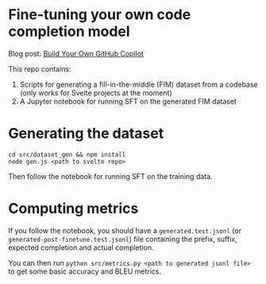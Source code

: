 # Fine-tuning your own code completion model

Blog post: [Build Your Own GitHub Copilot](https://prvn.sh/build-your-own-github-copilot/)

This repo contains:
  1. Scripts for generating a fill-in-the-middle (FIM) dataset from a codebase (only works for Svelte projects at the moment)
  2. A Jupyter notebook for running SFT on the generated FIM dataset 

# Generating the dataset

```
cd src/dataset_gen && npm install
node gen.js <path to svelte repo>
```

Then follow the notebook for running SFT on the training data. 

# Computing metrics
If you follow the notebook, you should have a `generated.test.jsonl` (or `generated-post-finetune.test.jsonl`) file containing the prefix, suffix, expected completion and actual completion.

You can then run `python src/metrics.py <path to generated jsonl file>` to get some basic accuracy and BLEU metrics.
